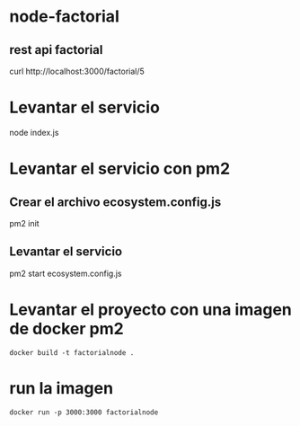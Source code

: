 # node-factorial
## rest api factorial

curl http://localhost:3000/factorial/5

# Levantar el servicio 
node index.js

# Levantar el servicio con pm2

## Crear el archivo ecosystem.config.js 
 pm2 init 
## Levantar el servicio
pm2 start ecosystem.config.js

# Levantar el proyecto con una imagen de docker pm2
    docker build -t factorialnode .
# run la imagen
    docker run -p 3000:3000 factorialnode
